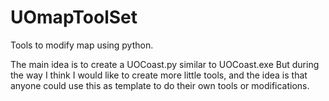 # UOmapToolSet
Tools to modify map using python.


The main idea is to create a UOCoast.py similar to UOCoast.exe
But during the way I think I would like to create more little tools, and the idea is that anyone could use this as template to do their own tools or modifications.
